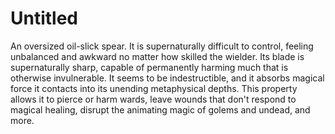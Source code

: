 # Untitled

An oversized oil-slick spear. It is supernaturally difficult to control, feeling unbalanced and awkward no matter how skilled the wielder. Its blade is supernaturally sharp, capable of permanently harming much that is otherwise invulnerable. It seems to be indestructible, and it absorbs magical force it contacts into its unending metaphysical depths. This property allows it to pierce or harm wards, leave wounds that don't respond to magical healing, disrupt the animating magic of golems and undead, and more.